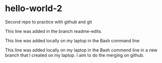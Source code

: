 # hello-world-2
Second repo to practice with github and git

This line was added in the branch readme-edits.

This line was added locally on my laptop in the Bash command line

This line was added locally on my laptop in the Bash commend line in a new branch that I created on my laptop. I aim to do the merging on github.
